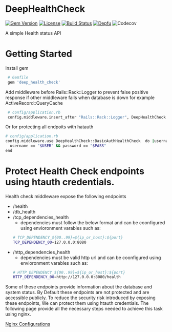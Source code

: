 # DeepHealthCheck

[![Gem Version](https://badge.fury.io/rb/deep_health_check.svg)](https://badge.fury.io/rb/deep_health_check)
[![License](https://img.shields.io/badge/license-MIT-green.svg)](http://opensource.org/licenses/MIT)
[![Build Status](https://travis-ci.org/wshihadeh/deep_health_check.svg?branch=master)](https://travis-ci.org/wshihadeh/deep_health_check)
[![Depfu](https://badges.depfu.com/badges/b29d275b0743e77163a813ac51251be9/count.svg)](https://depfu.com/github/wshihadeh/deep_health_check?project_id=10389)
![Codecov](https://img.shields.io/codecov/c/github/wshihadeh/deep_health_check)


A simple Health status API

# Getting Started

Install gem
~~~sh
 # Gemfile
 gem 'deep_health_check'
~~~

Add middleware before Rails::Rack::Logger to prevent false positive response
if other middleware fails when database is down for example ActiveRecord::QueryCache

~~~sh
 # config/application.rb
 config.middleware.insert_after "Rails::Rack::Logger", DeepHealthCheck::MiddlewareHealthCheck
~~~

Or for protecting all endpoits with hatauth 

~~~sh
# config/application.rb
config.middleware.use DeepHealthCheck::BasicAuthHealthCheck  do |username, password|
  username == "$USER" && password == "$PASS"
end
~~~


# Protect Health Check endpoints using htauth credentials.
Health check middleware expose the following endpoints
  - /health
  - /db_health
  - /tcp_dependencies_health
      + dependencies must follow the below format and can be coonfigured using envioronment varables such as:
       ```sh
       # TCP_DEPENDENCY_${00..99}=${ip_or_host}:${port}
       TCP_DEPENDENCY_00=127.0.0.0:8080
       ```
  - /http_dependencies_health
      + dependencies must be valid http url and can be coonfigured using envioronment varables such as:
       ```sh
       # HTTP_DEPENDENCY_${00..99}=${ip_or_host}:${port}
       HTTP_DEPENDENCY_00=http://127.0.0.0:8080/health
       ```

Some of these endpoints provide information about the database and system status. By Default these endpoints are not protected and are accessible publicly. To reduce the security risk introduced by exposing these endpoints, We can protect them using htauth credentials. The following page provide all the necessary steps needed to achieve this task using nginx.

[Nginx Configurations](NGINX.md)
